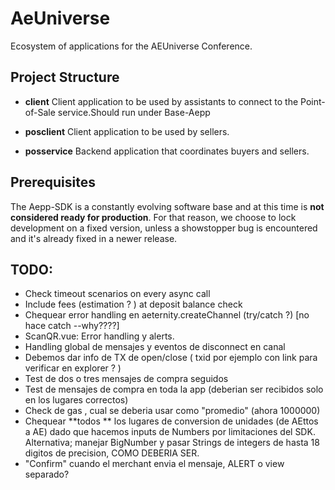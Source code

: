 # AeUniverse

Ecosystem of applications for the AEUniverse Conference.

## Project Structure

* **client** Client application to be used by assistants to connect to the Point-of-Sale service.Should run under Base-Aepp

* **posclient** Client application to be used by sellers.

* **posservice** Backend application that coordinates buyers and sellers.

## Prerequisites

The Aepp-SDK is a constantly evolving software base and at this time is **not considered ready for production**. For that reason, we choose to lock development on a fixed version, unless a showstopper bug is encountered and it's already fixed in a newer release.
  
## TODO:

* Check timeout scenarios on every async call
* Include  fees (estimation ? ) at deposit balance check
* Chequear error handling en aeternity.createChannel (try/catch ?) [no hace catch --why????]
* ScanQR.vue: Error handling y alerts. 
* Handling global de mensajes y eventos de disconnect en canal
* Debemos dar info de TX de open/close ( txid por ejemplo con link para verificar en explorer ? )
* Test de dos o tres mensajes de compra seguidos
* Test de mensajes de compra en toda la app (deberian ser recibidos solo en los lugares correctos)
* Check de gas , cual se deberia usar como "promedio" (ahora 1000000)
* Chequear **todos ** los lugares de conversion de unidades (de AEttos a AE) dado que hacemos inputs de Numbers por limitaciones del SDK. Alternativa; manejar BigNumber y pasar Strings de integers de hasta 18 digitos de precision, COMO DEBERIA SER.
* "Confirm" cuando el merchant envia el mensaje, ALERT o view separado? 


